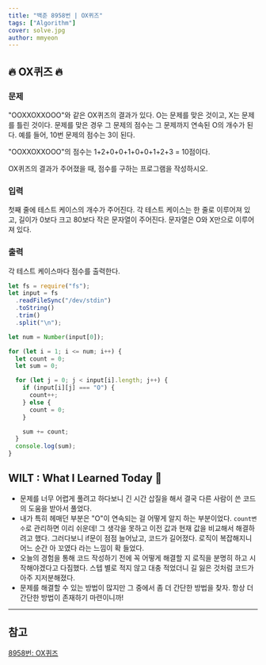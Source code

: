 ```yaml
---
title: "백준 8958번 | OX퀴즈"
tags: ["Algorithm"]
cover: solve.jpg
author: mmyeon
---
```


## 🔥 OX퀴즈 🔥

### 문제

"OOXXOXXOOO"와 같은 OX퀴즈의 결과가 있다. O는 문제를 맞은 것이고, X는 문제를 틀린 것이다. 문제를 맞은 경우 그 문제의 점수는 그 문제까지 연속된 O의 개수가 된다. 예를 들어, 10번 문제의 점수는 3이 된다.

"OOXXOXXOOO"의 점수는 1+2+0+0+1+0+0+1+2+3 = 10점이다.

OX퀴즈의 결과가 주어졌을 때, 점수를 구하는 프로그램을 작성하시오.

### 입력

첫째 줄에 테스트 케이스의 개수가 주어진다. 각 테스트 케이스는 한 줄로 이루어져 있고, 길이가 0보다 크고 80보다 작은 문자열이 주어진다. 문자열은 O와 X만으로 이루어져 있다.

### 출력

각 테스트 케이스마다 점수를 출력한다.

```js
let fs = require("fs");
let input = fs
  .readFileSync("/dev/stdin")
  .toString()
  .trim()
  .split("\n");

let num = Number(input[0]);

for (let i = 1; i <= num; i++) {
  let count = 0;
  let sum = 0;

  for (let j = 0; j < input[i].length; j++) {
    if (input[i][j] === "O") {
      count++;
    } else {
      count = 0;
    }

    sum += count;
  }
  console.log(sum);
}
```

## WILT : What I Learned Today 🤔

- 문제를 너무 어렵게 풀려고 하다보니 긴 시간 삽질을 해서 결국 다른 사람이 쓴 코드의 도움을 받아서 풀었다.
- 내가 특히 헤매던 부분은 "O"이 연속되는 걸 어떻게 알지 하는 부분이었다. `count변수`로 관리하면 이리 쉬운데! 그 생각을 못하고 이전 값과 현재 값을 비교해서 해결하려고 했다. 그러다보니 if문이 점점 늘어났고, 코드가 길어졌다. 로직이 복잡해지니 어느 순간 아 꼬였다 라는 느낌이 확 들었다.
- 오늘의 경험을 통해 코드 작성하기 전에 꼭 어떻게 해결할 지 로직을 분명히 하고 시작해야겠다고 다짐했다. 스텝 별로 적지 않고 대충 적었더니 길 잃은 것처럼 코드가 아주 지저분해졌다.
- 문제를 해결할 수 있는 방법이 많지만 그 중에서 좀 더 간단한 방법을 찾자. 항상 더 간단한 방법이 존재하기 마련이니까!

---

## 참고

[8958번: OX퀴즈](https://www.acmicpc.net/problem/8958)
